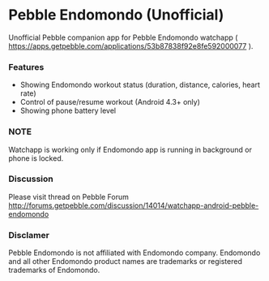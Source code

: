 # Pebble Endomondo (Unofficial)
Unofficial Pebble companion app for Pebble Endomondo watchapp ( https://apps.getpebble.com/applications/53b87838f92e8fe592000077 ).

### Features
* Showing Endomondo workout status (duration, distance, calories, heart rate)
* Control of pause/resume workout (Android 4.3+ only)
* Showing phone battery level

### NOTE
Watchapp is working only if Endomondo app is running in background or phone is locked.

### Discussion
Please visit thread on Pebble Forum http://forums.getpebble.com/discussion/14014/watchapp-android-pebble-endomondo

### Disclamer
Pebble Endomondo is not affiliated with Endomondo company. Endomondo and all other Endomondo product names are trademarks or registered trademarks of Endomondo.